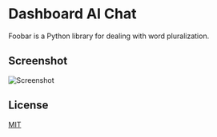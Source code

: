 # Dashboard AI Chat

Foobar is a Python library for dealing with word pluralization.

## Screenshot
![Screenshot](https://i.ibb.co.com/TxH49PWs/Screenshot-2025-02-17-144658.png)

## License

[MIT](https://github.com/Spiuwirkid/Dashboard-AI/blob/main/LICENSE)
